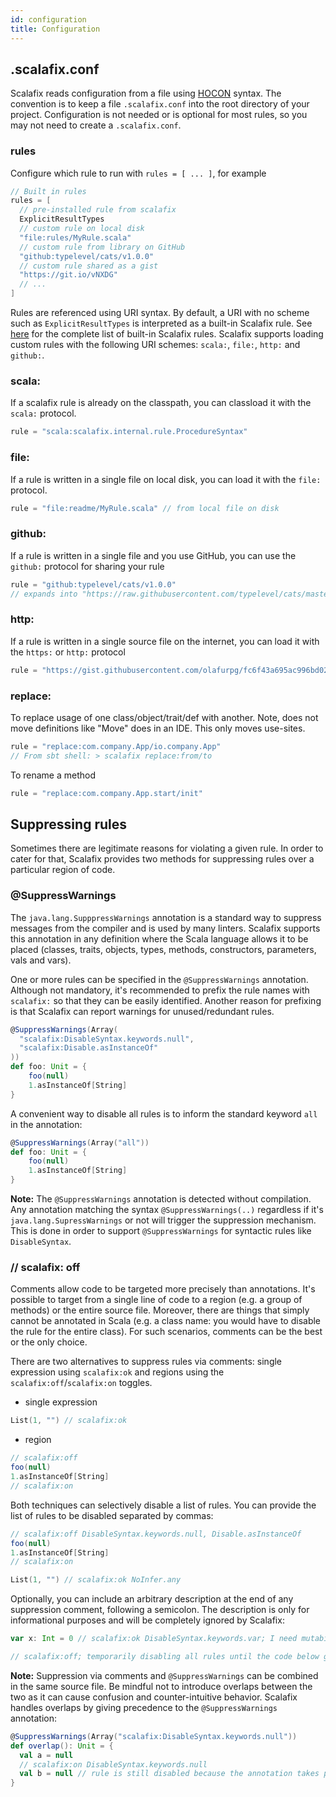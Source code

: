 ```yaml
---
id: configuration
title: Configuration
---
```


## .scalafix.conf

Scalafix reads configuration from a file using
[HOCON](https://github.com/typesafehub/config) syntax. The convention is to keep
a file `.scalafix.conf` into the root directory of your project. Configuration
is not needed or is optional for most rules, so you may not need to create a
`.scalafix.conf`.

### rules

Configure which rule to run with `rules = [ ... ]`, for example

```scala
// Built in rules
rules = [
  // pre-installed rule from scalafix
  ExplicitResultTypes
  // custom rule on local disk
  "file:rules/MyRule.scala"
  // custom rule from library on GitHub
  "github:typelevel/cats/v1.0.0"
  // custom rule shared as a gist
  "https://git.io/vNXDG"
  // ...
]
```

Rules are referenced using URI syntax. By default, a URI with no scheme such as
`ExplicitResultTypes` is interpreted as a built-in Scalafix rule. See
[here](rules/overview.md) for the complete list of built-in Scalafix rules.
Scalafix supports loading custom rules with the following URI schemes: `scala:`,
`file:`, `http:` and `github:`.

### scala:

If a scalafix rule is already on the classpath, you can classload it with the
`scala:` protocol.

```scala
rule = "scala:scalafix.internal.rule.ProcedureSyntax"
```

### file:

If a rule is written in a single file on local disk, you can load it with the
`file:` protocol.

```scala
rule = "file:readme/MyRule.scala" // from local file on disk
```

### github:

If a rule is written in a single file and you use GitHub, you can use the
`github:` protocol for sharing your rule

```scala
rule = "github:typelevel/cats/v1.0.0"
// expands into "https://raw.githubusercontent.com/typelevel/cats/master/scalafix/rules/src/main/scala/fix/Cats_v1_0_0.scala"
```

### http:

If a rule is written in a single source file on the internet, you can load it
with the `https:` or `http:` protocol

```scala
rule = "https://gist.githubusercontent.com/olafurpg/fc6f43a695ac996bd02000f45ed02e63/raw/f5fe47495c9b6e3ce0960b766ffa75be6d6768b2/DummyRule.scala"
```

### replace:

To replace usage of one class/object/trait/def with another. Note, does not move
definitions like "Move" does in an IDE. This only moves use-sites.

```scala
rule = "replace:com.company.App/io.company.App"
// From sbt shell: > scalafix replace:from/to
```

To rename a method

```scala
rule = "replace:com.company.App.start/init"
```

## Suppressing rules

Sometimes there are legitimate reasons for violating a given rule. In order to
cater for that, Scalafix provides two methods for suppressing rules over a
particular region of code.

### @SuppressWarnings

The `java.lang.SupppressWarnings` annotation is a standard way to suppress
messages from the compiler and is used by many linters. Scalafix supports this
annotation in any definition where the Scala language allows it to be placed
(classes, traits, objects, types, methods, constructors, parameters, vals and
vars).

One or more rules can be specified in the `@SuppressWarnings` annotation.
Although not mandatory, it's recommended to prefix the rule names with
`scalafix:` so that they can be easily identified. Another reason for prefixing
is that Scalafix can report warnings for unused/redundant rules.

```scala
@SuppressWarnings(Array(
  "scalafix:DisableSyntax.keywords.null",
  "scalafix:Disable.asInstanceOf"
))
def foo: Unit = {
    foo(null)
    1.asInstanceOf[String]
}
```

A convenient way to disable all rules is to inform the standard keyword `all` in
the annotation:

```scala
@SuppressWarnings(Array("all"))
def foo: Unit = {
    foo(null)
    1.asInstanceOf[String]
}
```

**Note:** The `@SuppressWarnings` annotation is detected without compilation.
Any annotation matching the syntax `@SuppressWarnings(..)` regardless if it's
`java.lang.SupressWarnings` or not will trigger the suppression mechanism. This
is done in order to support `@SuppressWarnings` for syntactic rules like
`DisableSyntax`.

### // scalafix: off

Comments allow code to be targeted more precisely than annotations. It's
possible to target from a single line of code to a region (e.g. a group of
methods) or the entire source file. Moreover, there are things that simply
cannot be annotated in Scala (e.g. a class name: you would have to disable the
rule for the entire class). For such scenarios, comments can be the best or the
only choice.

There are two alternatives to suppress rules via comments: single expression
using `scalafix:ok` and regions using the `scalafix:off`/`scalafix:on` toggles.

- single expression

```scala
List(1, "") // scalafix:ok
```

- region

```scala
// scalafix:off
foo(null)
1.asInstanceOf[String]
// scalafix:on
```

Both techniques can selectively disable a list of rules. You can provide the
list of rules to be disabled separated by commas:

```scala
// scalafix:off DisableSyntax.keywords.null, Disable.asInstanceOf
foo(null)
1.asInstanceOf[String]
// scalafix:on
```

```scala
List(1, "") // scalafix:ok NoInfer.any
```

Optionally, you can include an arbitrary description at the end of any
suppression comment, following a semicolon. The description is only for
informational purposes and will be completely ignored by Scalafix:

```scala
var x: Int = 0 // scalafix:ok DisableSyntax.keywords.var; I need mutability

// scalafix:off; temporarily disabling all rules until the code below gets refactored
```

**Note:** Suppression via comments and `@SuppressWarnings` can be combined in
the same source file. Be mindful not to introduce overlaps between the two as it
can cause confusion and counter-intuitive behavior. Scalafix handles overlaps by
giving precedence to the `@SuppressWarnings` annotation:

```scala
@SuppressWarnings(Array("scalafix:DisableSyntax.keywords.null"))
def overlap(): Unit = {
  val a = null
  // scalafix:on DisableSyntax.keywords.null
  val b = null // rule is still disabled because the annotation takes precedence over the comment
}
```
